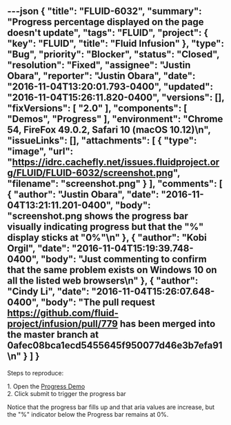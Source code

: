 ---json
{
  "title": "FLUID-6032",
  "summary": "Progress percentage displayed on the page doesn't update",
  "tags": "FLUID",
  "project": {
    "key": "FLUID",
    "title": "Fluid Infusion"
  },
  "type": "Bug",
  "priority": "Blocker",
  "status": "Closed",
  "resolution": "Fixed",
  "assignee": "Justin Obara",
  "reporter": "Justin Obara",
  "date": "2016-11-04T13:20:01.793-0400",
  "updated": "2016-11-04T15:26:11.820-0400",
  "versions": [],
  "fixVersions": [
    "2.0"
  ],
  "components": [
    "Demos",
    "Progress"
  ],
  "environment": "Chrome 54, FireFox 49.0.2, Safari 10 (macOS 10.12)\n",
  "issueLinks": [],
  "attachments": [
    {
      "type": "image",
      "url": "https://idrc.cachefly.net/issues.fluidproject.org/FLUID/FLUID-6032/screenshot.png",
      "filename": "screenshot.png"
    }
  ],
  "comments": [
    {
      "author": "Justin Obara",
      "date": "2016-11-04T13:21:11.201-0400",
      "body": "screenshot.png shows the progress bar visually indicating progress but that the \"%\" display sticks at \"0%\"\n"
    },
    {
      "author": "Kobi Orgil",
      "date": "2016-11-04T15:19:39.748-0400",
      "body": "Just commenting to confirm that the same problem exists on Windows 10 on all the listed web browsers\n"
    },
    {
      "author": "Cindy Li",
      "date": "2016-11-04T15:26:07.648-0400",
      "body": "The pull request <https://github.com/fluid-project/infusion/pull/779> has been merged into the master branch at 0afec08bca1ecd5455645f950077d46e3b7efa91\n"
    }
  ]
}
---
Steps to reproduce:

1\. Open the [Progress Demo](http://build.fluidproject.org/infusion/demos/progress/)\
2\. Click submit to trigger the progress bar

Notice that the progress bar fills up and that aria values are increase, but the "%" indicator below the Progress bar remains at 0%.

        